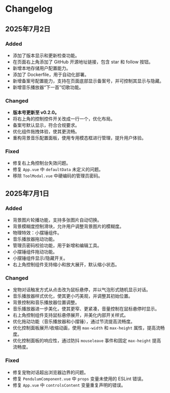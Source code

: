 # Changelog

## 2025年7月2日

### Added
- 添加了版本显示和更新检查功能。
- 在页面右上角添加了 GitHub 开源地址链接，包含 star 和 follow 按钮。
- 新增本地存储用户配置能力。
- 添加了 Dockerfile，用于自动化部署。
- 新增备案号配置能力，支持在页面底部显示备案号，并可控制其显示与隐藏。
- 新增音乐播放器“下一首”切歌功能。

### Changed
- **版本号更新至 v0.2.0。**
- 将右上角的控制控件开关改成一行一个，优化布局。
- 备案号默认显示，符合合规要求。
- 优化组件拖拽体验，使其更流畅。
- 重构背景音乐配置面板，使用专用模态框进行管理，提升用户体验。

### Fixed
- 修复右上角控制台失效问题。
- 修复 `App.vue` 中 `defaultData` 未定义的问题。
- 移除 `ToolModal.vue` 中硬编码的管理员密码。

## 2025年7月1日

### Added
- 背景图片轮播功能，支持多张图片自动切换。
- 背景模糊度控制滑块，允许用户调整背景图片的模糊度。
- 物理特效：小摆锤组件。
- 音乐播放器拖动功能。
- 管理员密码校验功能，用于新增和编辑工具。
- 小摆锤组件拖动功能。
- 小摆锤组件显示/隐藏开关。
- 右上角控制组件支持缩小和放大展开，默认缩小状态。

### Changed
- 宠物对话触发方式从点击改为鼠标悬停，并以气泡形式随机显示对话。
- 音乐播放器样式优化，使其更小巧美观，并调整其初始位置。
- 背景控制和音乐播放器位置调整。
- 音乐播放器进一步美化，使其更窄、更紧凑，音量控制在鼠标悬停时显示。
- 右上角控制组件支持鼠标悬停展开，并美化内部开关样式。
- 优化拖动功能（音乐播放器和小摆锤），通过节流提高流畅度。
- 优化控制面板展开/收缩动画，使用 `max-width` 和 `max-height` 属性，提高流畅度。
- 优化控制面板的响应性，通过防抖 `mouseleave` 事件和固定 `max-height` 提高流畅度。

### Fixed
- 修复宠物对话超出浏览器边界的问题。
- 修复 `PendulumComponent.vue` 中 `props` 变量未使用的 ESLint 错误。
- 修复 `App.vue` 中 `controlsContent` 变量重复声明的错误。